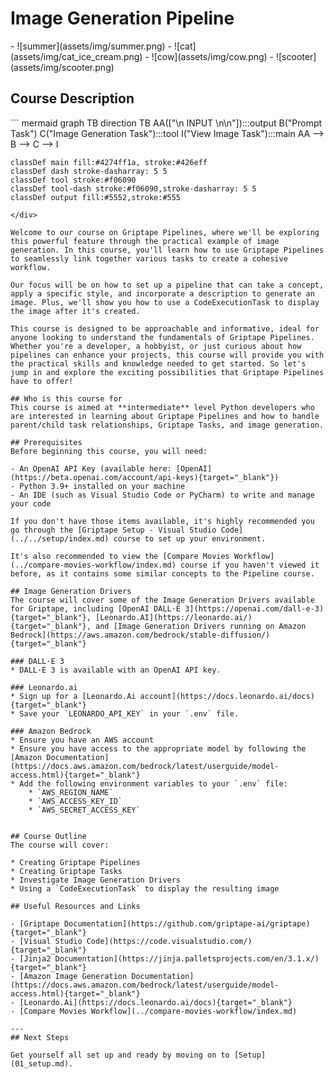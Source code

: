 # Image Generation Pipeline

<div class="grid-gallery" markdown>
- ![summer](assets/img/summer.png) 
- ![cat](assets/img/cat_ice_cream.png)
- ![cow](assets/img/cow.png)
- ![scooter](assets/img/scooter.png)
</div>


## Course Description

<div class="mermaid-float-right">
``` mermaid
graph TB
    direction TB
    AA(["\n INPUT \n\n"]):::output
    B("Prompt Task")
    C("Image Generation Task"):::tool
    I("View Image Task"):::main
    AA --> B --> C --> I

    classDef main fill:#4274ff1a, stroke:#426eff
    classDef dash stroke-dasharray: 5 5
    classDef tool stroke:#f06090
    classDef tool-dash stroke:#f06090,stroke-dasharray: 5 5
    classDef output fill:#5552,stroke:#555

```
</div>

Welcome to our course on Griptape Pipelines, where we'll be exploring this powerful feature through the practical example of image generation. In this course, you'll learn how to use Griptape Pipelines to seamlessly link together various tasks to create a cohesive workflow.

Our focus will be on how to set up a pipeline that can take a concept, apply a specific style, and incorporate a description to generate an image. Plus, we'll show you how to use a CodeExecutionTask to display the image after it's created.

This course is designed to be approachable and informative, ideal for anyone looking to understand the fundamentals of Griptape Pipelines. Whether you're a developer, a hobbyist, or just curious about how pipelines can enhance your projects, this course will provide you with the practical skills and knowledge needed to get started. So let's jump in and explore the exciting possibilities that Griptape Pipelines have to offer!

## Who is this course for
This course is aimed at **intermediate** level Python developers who are interested in learning about Griptape Pipelines and how to handle parent/child task relationships, Griptape Tasks, and image generation. 

## Prerequisites
Before beginning this course, you will need:

- An OpenAI API Key (available here: [OpenAI](https://beta.openai.com/account/api-keys){target="_blank"})
- Python 3.9+ installed on your machine
- An IDE (such as Visual Studio Code or PyCharm) to write and manage your code

If you don't have those items available, it's highly recommended you go through the [Griptape Setup - Visual Studio Code](../../setup/index.md) course to set up your environment.

It's also recommended to view the [Compare Movies Workflow](../compare-movies-workflow/index.md) course if you haven't viewed it before, as it contains some similar concepts to the Pipeline course.

## Image Generation Drivers
The course will cover some of the Image Generation Drivers available for Griptape, including [OpenAI DALL·E 3](https://openai.com/dall-e-3){target="_blank"}, [Leonardo.AI](https://leonardo.ai/){target="_blank"}, and [Image Generation Drivers running on Amazon Bedrock](https://aws.amazon.com/bedrock/stable-diffusion/){target="_blank"} 

### DALL·E 3
* DALL·E 3 is available with an OpenAI API key.

### Leonardo.ai
* Sign up for a [Leonardo.Ai account](https://docs.leonardo.ai/docs){target="_blank"}
* Save your `LEONARDO_API_KEY` in your `.env` file.

### Amazon Bedrock
* Ensure you have an AWS account
* Ensure you have access to the appropriate model by following the [Amazon Documentation](https://docs.aws.amazon.com/bedrock/latest/userguide/model-access.html){target="_blank"}
* Add the following environment variables to your `.env` file:
    * `AWS_REGION_NAME`
    * `AWS_ACCESS_KEY_ID`
    * `AWS_SECRET_ACCESS_KEY`


## Course Outline
The course will cover:

* Creating Griptape Pipelines
* Creating Griptape Tasks
* Investigate Image Generation Drivers
* Using a `CodeExecutionTask` to display the resulting image

## Useful Resources and Links

- [Griptape Documentation](https://github.com/griptape-ai/griptape){target="_blank"}
- [Visual Studio Code](https://code.visualstudio.com/){target="_blank"}
- [Jinja2 Documentation](https://jinja.palletsprojects.com/en/3.1.x/){target="_blank"}
- [Amazon Image Generation Documentation](https://docs.aws.amazon.com/bedrock/latest/userguide/model-access.html){target="_blank"}
- [Leonardo.Ai](https://docs.leonardo.ai/docs){target="_blank"}
- [Compare Movies Workflow](../compare-movies-workflow/index.md)

---
## Next Steps

Get yourself all set up and ready by moving on to [Setup](01_setup.md).

